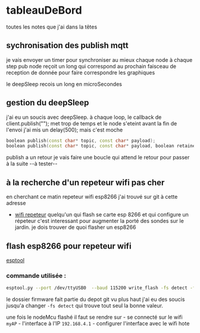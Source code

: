 # tableauDeBord
toutes les notes que j'ai dans la têtes

## sychronisation des publish mqtt

je vais envoyer un timer pour synchroniser au mieux chaque node
à chaque step pub node reçoit un long qui correspond au prochain 
faisceau de reception de donnée pour faire correspondre les graphiques

le deepSleep recois un long en microSecondes

## gestion du deepSleep

j'ai eu un soucis avec deepSleep.
à chaque loop, le callback de client.publish("");
met trop de temps et le node s'eteint avant la fin de l'envoi
j'ai mis un delay(500); mais c'est moche

```c++
boolean publish(const char* topic, const char* payload);
boolean publish(const char* topic, const char* payload, boolean retained);
```

publish a un retour je vais faire une boucle qui attend le retour pour passer à la suite
--à tester--

## à la recherche d'un repeteur wifi pas cher

en cherchant ce matin repeteur wifi esp8266 j'ai trouvé sur git à cette adresse
- [wifi repeteur](https://github.com/martin-ger/esp_wifi_repeater)
quelqu'un qui flash se carte esp 8266 et qui configure un répeteur
c'est interessant pour augmenter la porté des sondes sur le jardin. 
je dois trouver de quoi flasher un esp8266

## flash esp8266 pour repeteur wifi

[esptool](https://github.com/espressif/esptool)
### commande utilisée :

```sh
esptool.py --port /dev/ttyUSB0  --baud 115200 write_flash -fs detect -fm qio --flash_freq 80m 0x00000 firmware/0x00000.bin 0x02000 firmware/0x02000.bin 0x82000 firmware/0x82000.bin
```

le dossier firmware fait partie du depot git vu plus haut
j'ai eu des soucis jusqu'a changer `-fs detect` qui trouve tout seul la bonne valeur.

une fois le nodeMcu flashé 
il faut se rendre sur 
    - se connecté sur le wifi `myAP`
    - l'interface à l'IP `192.168.4.1`
    - configurer l'interface avec le wifi hote 